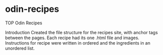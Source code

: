 # odin-recipes
TOP Odin Recipes

Introduction
Created the file structure for the recipes site, with anchor tags between the pages. Each recipe had its one .html file and images. Instructions for recipe were written in ordered and the ingredients in an unordered list. 